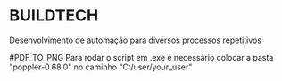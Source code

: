 # BUILDTECH
Desenvolvimento de automação para diversos processos repetitivos

#PDF_TO_PNG
Para rodar o script em .exe é necessário colocar a pasta "poppler-0.68.0" no caminho "C:/user/your_user"
